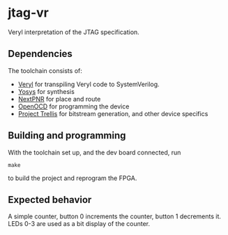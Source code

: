 # jtag-vr

Veryl interpretation of the JTAG specification.

## Dependencies

The toolchain consists of:

- [Veryl](https://veryl-lang.org/install/) for transpiling Veryl code to SystemVerilog.
- [Yosys](https://github.com/YosysHQ/yosys?tab=readme-ov-file#building-from-source) for synthesis
- [NextPNR](https://github.com/YosysHQ/nextpnr?tab=readme-ov-file#getting-started) for place and route
- [OpenOCD](https://openocd.org/pages/getting-openocd.html) for programming the device
- [Project Trellis](https://github.com/YosysHQ/prjtrellis) for bitstream generation, and other device specifics

## Building and programming

With the toolchain set up, and the dev board connected, run 
```
make
```
to build the project and reprogram the FPGA. 

## Expected behavior

A simple counter, button 0 increments the counter, button 1 decrements it. LEDs 0-3 are used as a bit display of the counter.
